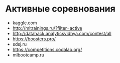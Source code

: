 # Активные соревнования
* kaggle.com
* http://mltrainings.ru/?filter=active
* http://datahack.analyticsvidhya.com/contest/all
* https://boosters.pro/
* sdsj.ru
* https://competitions.codalab.org/
* mlbootcamp.ru
